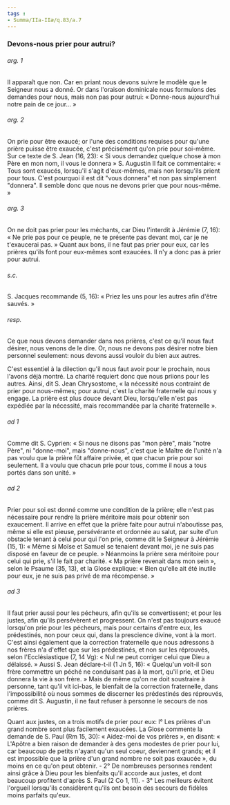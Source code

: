 ```yaml
---
tags : 
- Summa/IIa-IIæ/q.83/a.7
---
```


### Devons-nous prier pour autrui?

###### arg. 1
Il apparaît que non. Car en priant nous devons suivre le modèle que le Seigneur nous a donné. Or dans l'oraison dominicale nous formulons des demandes pour nous, mais non pas pour autrui: « Donne-nous aujourd'hui notre pain de ce jour... » 

###### arg. 2
On prie pour être exaucé; or l'une des conditions requises pour qu'une prière puisse être exaucée, c'est précisément qu'on prie pour soi-même. Sur ce texte de S. Jean (16, 23): « Si vous demandez quelque chose à mon Père en mon nom, il vous le donnera » S. Augustin Il fait ce commentaire: « Tous sont exaucés, lorsqu'il s'agit d'eux-mêmes, mais non lorsqu'ils prient pour tous. C'est pourquoi il est dit "vous donnera" et non pas simplement "donnera". Il semble donc que nous ne devons prier que pour nous-même. » 

###### arg. 3
On ne doit pas prier pour les méchants, car Dieu l'interdit à Jérémie (7, 16): « Ne prie pas pour ce peuple, ne te présente pas devant moi, car je ne t'exaucerai pas. » Quant aux bons, il ne faut pas prier pour eux, car les prières qu'ils font pour eux-mêmes sont exaucées. Il n'y a donc pas à prier pour autrui. 

###### s.c.
S. Jacques recommande (5, 16): « Priez les uns pour les autres afin d'être sauvés. » 

###### resp.
Ce que nous devons demander dans nos prières, c'est ce qu’il nous faut désirer, nous venons de le dire. Or, nous ne devons pas désirer notre bien personnel seulement: nous devons aussi vouloir du bien aux autres. 

C'est essentiel à la dilection qu'il nous faut avoir pour le prochain, nous l'avons déjà montré. La charité requiert donc que nous priions pour les autres. Ainsi, dit S. Jean Chrysostome, « la nécessité nous contraint de prier pour nous-mêmes; pour autrui, c'est la charité fraternelle qui nous y engage. La prière est plus douce devant Dieu, lorsqu'elle n'est pas expédiée par la nécessité, mais recommandée par la charité fraternelle ». 

###### ad 1
Comme dit S. Cyprien: « Si nous ne disons pas "mon père", mais "notre Père", ni "donne-moi", mais "donne-nous", c'est que le Maître de l'unité n'a pas voulu que la prière fût affaire privée, et que chacun prie pour soi seulement. Il a voulu que chacun prie pour tous, comme il nous a tous portés dans son unité. » 

###### ad 2
Prier pour soi est donné comme une condition de la prière; elle n'est pas nécessaire pour rendre la prière méritoire mais pour obtenir son exaucement. Il arrive en effet que la prière faite pour autrui n'aboutisse pas, même si elle est pieuse, persévérante et ordonnée au salut, par suite d'un obstacle tenant à celui pour qui l'on prie, comme dit le Seigneur à Jérémie (15, 1): « Même si Moïse et Samuel se tenaient devant moi, je ne suis pas disposé en faveur de ce peuple. » Néanmoins la prière sera méritoire pour celui qui prie, s'il le fait par charité. « Ma prière revenait dans mon sein », selon le Psaume (35, 13), et la Glose explique: « Bien qu'elle ait été inutile pour eux, je ne suis pas privé de ma récompense. » 

###### ad 3
Il faut prier aussi pour les pécheurs, afin qu'ils se convertissent; et pour les justes, afin qu'ils persévèrent et progressent. On n'est pas toujours exaucé lorsqu'on prie pour les pécheurs, mais pour certains d'entre eux, les prédestinés, non pour ceux qui, dans la prescience divine, vont à la mort. C'est ainsi également que la correction fraternelle que nous adressons à nos frères n'a d'effet que sur les prédestinés, et non sur les réprouvés, selon l'Ecclésiastique (7, 14 Vg): « Nul ne peut corriger celui que Dieu a délaissé. » Aussi S. Jean déclare-t-il (1 Jn 5, 16): « Quelqu'un voit-il son frère commettre un péché ne conduisant pas à la mort, qu'il prie, et Dieu donnera la vie à son frère. » Mais de même qu'on ne doit soustraire à personne, tant qu'il vit ici-bas, le bienfait de la correction fraternelle, dans l'impossibilité où nous sommes de discerner les prédestinés des réprouvés, comme dit S. Augustin, il ne faut refuser à personne le secours de nos prières. 

Quant aux justes, on a trois motifs de prier pour eux: l° Les prières d'un grand nombre sont plus facilement exaucées. La Glose commente la demande de S. Paul (Rm 15, 30): « Aidez-moi de vos prières », en disant: « L'Apôtre a bien raison de demander à des gens modestes de prier pour lui, car beaucoup de petits n'ayant qu'un seul coeur, deviennent grands; et il est impossible que la prière d'un grand nombre ne soit pas exaucée », du moins en ce qu'on peut obtenir. - 2° De nombreuses personnes rendent ainsi grâce à Dieu pour les bienfaits qu'il accorde aux justes, et dont beaucoup profitent d'après S. Paul (2 Co 1, 11). - 3° Les meilleurs évitent l'orgueil lorsqu'ils considèrent qu'ils ont besoin des secours de fidèles moins parfaits qu'eux. 

